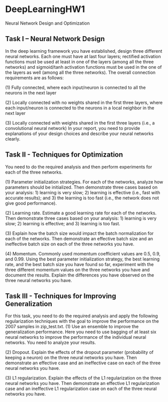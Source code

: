 # DeepLearningHW1
Neural Network Design and Optimization

## Task I – Neural Network Design
In the deep learning framework you have established, design three different neural networks. Each one must
have at last four layers; rectified activation functions must be used at least in one of the layers (among all the
three networks) and sigmoid/tanh activation functions must be used in the one of the layers as well (among
all the three networks). The overall connection requirements are as follows:

(1) Fully connected, where each input/neuron is connected to all the neurons in the next layer

(2) Locally connected with no weights shared in the first three layers, where each input/neuron is
connected to the neurons in a local neighbor in the next layer

(3) Locally connected with weights shared in the first three layers (i.e., a convolutional neural network)
In your report, you need to provide explanations of your design choices and describe your neural networks
clearly.

## Task II - Techniques for Optimization
You need to do the required analysis and then perform experiments for each of the three networks.

(1) Parameter initialization strategies. For each of the networks, analyze how parameters should be
initialized. Then demonstrate three cases based on your analysis: 1) learning is very slow; 2) learning
is effective (i.e., fast with accurate results); and 3) the learning is too fast (i.e., the network does not
give good performance).

(2) Learning rate. Estimate a good learning rate for each of the networks. Then demonstrate three cases
based on your analysis: 1) learning is very slow; 2) learning is effective; and 3) learning is too fast.

(3) Explain how the batch size would impact the batch normalization for each of the networks. Then
demonstrate an effective batch size and an ineffective batch size on each of the three networks you
have.

(4) Momentum. Commonly used momentum coefficient values are 0.5, 0.9, and 0.99. Using the best
parameter initialization strategy, the best learning rate, and the best batch size you have found so far, 
experiment with the three different momentum values on the three networks you have and document
the results. Explain the differences you have observed on the three neural networks you have.

## Task III - Techniques for Improving Generalization
For this task, you need to do the required analysis and apply the following regularization techniques with the
goal to improve the performance on the 2007 samples in zip_test.txt.
(1) Use an ensemble to improve the generalization performance. Here you need to use bagging of at least
six neural networks to improve the performance of the individual neural networks. You need to analyze
your results.

(2) Dropout. Explain the effects of the dropout parameter (probability of keeping a neuron) on the three
neural networks you have. Then demonstrate an effective case and an ineffective case on each of the
three neural networks you have.

(3) L1 regularization. Explain the effects of the L1 regularization on the three neural networks you have.
Then demonstrate an effective L1 regularization case and an ineffective L1 regularization case on each
of the three neural networks you have.
